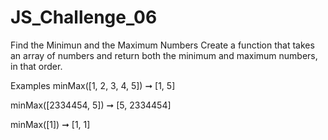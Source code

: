 # JS_Challenge_06

Find the Minimun  and the Maximum Numbers
Create a function that takes an array of numbers 
and return both the minimum and maximum numbers, in that order.

Examples
minMax([1, 2, 3, 4, 5]) ➞ [1, 5]

minMax([2334454, 5]) ➞ [5, 2334454]

minMax([1]) ➞ [1, 1] 
